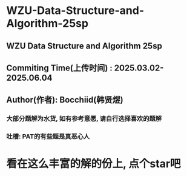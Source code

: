 # WZU-Data-Structure-and-Algorithm-25sp
## WZU Data Structure and Algorithm 25sp

## Commiting Time(上传时间) : 2025.03.02-2025.06.04
## Author(作者): Bocchiid(韩贤煜)

### 大部分题解为水货, 如有参考意愿, 请自行选择喜欢的题解
### 吐槽: PAT的有些题是真恶心人

# 看在这么丰富的解的份上, 点个star吧 
